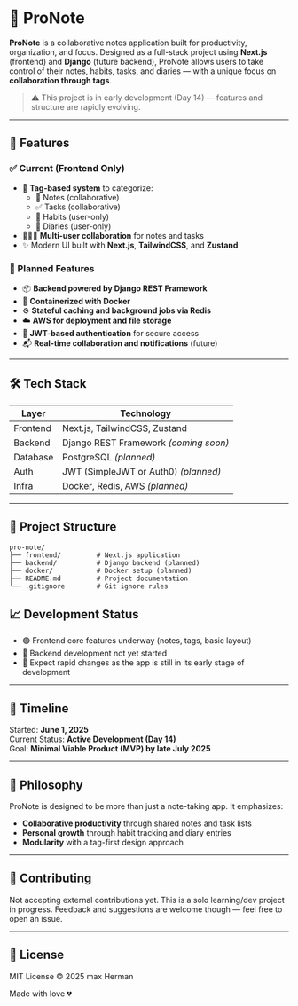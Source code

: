 # 📝 ProNote

**ProNote** is a collaborative notes application built for productivity, organization, and focus. Designed as a full-stack project using **Next.js** (frontend) and **Django** (future backend), ProNote allows users to take control of their notes, habits, tasks, and diaries — with a unique focus on **collaboration through tags**.

> ⚠️ This project is in early development (Day 14) — features and structure are rapidly evolving.

---

## 🚀 Features

### ✅ Current (Frontend Only)
- 🔖 **Tag-based system** to categorize:
  - 📓 Notes (collaborative)
  - ✅ Tasks (collaborative)
  - 🧠 Habits (user-only)
  - 📔 Diaries (user-only)
- 🧑‍🤝‍🧑 **Multi-user collaboration** for notes and tasks
- ✨ Modern UI built with **Next.js**, **TailwindCSS**, and **Zustand**

### 🔧 Planned Features
- 📦 **Backend powered by Django REST Framework**
- 🐳 **Containerized with Docker**
- ⚙️ **Stateful caching and background jobs via Redis**
- ☁️ **AWS for deployment and file storage**
- 🔐 **JWT-based authentication** for secure access
- 📬 **Real-time collaboration and notifications** (future)

---

## 🛠️ Tech Stack

| Layer         | Technology           |
| ------------- | -------------------- |
| Frontend      | Next.js, TailwindCSS, Zustand |
| Backend       | Django REST Framework *(coming soon)* |
| Database      | PostgreSQL *(planned)* |
| Auth          | JWT (SimpleJWT or Auth0) *(planned)* |
| Infra         | Docker, Redis, AWS *(planned)* |

---

## 📌 Project Structure

```
pro-note/
├── frontend/         # Next.js application
├── backend/          # Django backend (planned)
├── docker/           # Docker setup (planned)
├── README.md         # Project documentation
└── .gitignore        # Git ignore rules
```

## 📈 Development Status

- 🟢 Frontend core features underway (notes, tags, basic layout)
- 🔴 Backend development not yet started
- 🚧 Expect rapid changes as the app is still in its early stage of development

---

## 📅 Timeline

Started: **June 1, 2025**  
Current Status: **Active Development (Day 14)**  
Goal: **Minimal Viable Product (MVP) by late July 2025**

---

## 🧠 Philosophy

ProNote is designed to be more than just a note-taking app. It emphasizes:
- **Collaborative productivity** through shared notes and task lists
- **Personal growth** through habit tracking and diary entries
- **Modularity** with a tag-first design approach

---

## 🤝 Contributing

Not accepting external contributions yet. This is a solo learning/dev project in progress. Feedback and suggestions are welcome though — feel free to open an issue.

---

## 📄 License

MIT License © 2025 max Herman

Made with love 💔

